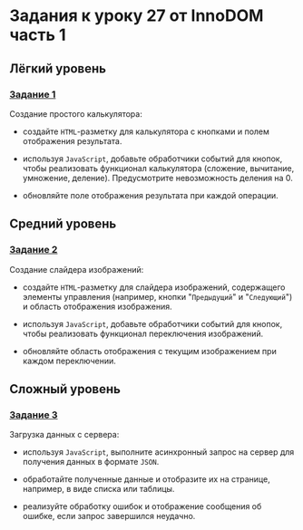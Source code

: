# Задания к уроку 27 от InnoDOM часть 1

## Лёгкий уровень

### [Задание 1](./task1.js)
Создание простого калькулятора:

- создайте `HTML`-разметку для калькулятора с кнопками и полем отображения результата.

- используя `JavaScript`, добавьте обработчики событий для кнопок, чтобы реализовать функционал калькулятора (сложение, вычитание, умножение, деление). Предусмотрите невозможность деления на 0.

- обновляйте поле отображения результата при каждой операции.

## Средний уровень

### [Задание 2](./task2.js)
Создание слайдера изображений:

- создайте `HTML`-разметку для слайдера изображений, содержащего элементы управления (например, кнопки "`Предыдущий`" и "`Следующий`") и область отображения изображения.

- используя `JavaScript`, добавьте обработчики событий для кнопок, чтобы реализовать функционал переключения изображений.

- обновляйте область отображения с текущим изображением при каждом переключении.

## Сложный уровень

### [Задание 3](./task3.js)
Загрузка данных с сервера:

- используя `JavaScript`, выполните асинхронный запрос на сервер для получения данных в формате `JSON`.

- обработайте полученные данные и отобразите их на странице, например, в виде списка или таблицы.

- реализуйте обработку ошибок и отображение сообщения об ошибке, если запрос завершился неудачно.